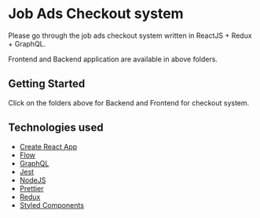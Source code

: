 # Job Ads Checkout system

Please go through the job ads checkout system written in ReactJS + Redux + GraphQL.

Frontend and Backend application are available in above folders.

## Getting Started

Click on the folders above for Backend and Frontend for checkout system.

## Technologies used

- [Create React App](https://github.com/facebook/create-react-app)
- [Flow](https://flow.org/en/)
- [GraphQL](http://graphql.org/)
- [Jest](https://facebook.github.io/jest/)
- [NodeJS](https://nodejs.org/en/)
- [Prettier](https://prettier.io/)
- [Redux](https://redux.js.org/)
- [Styled Components](https://www.styled-components.com/)